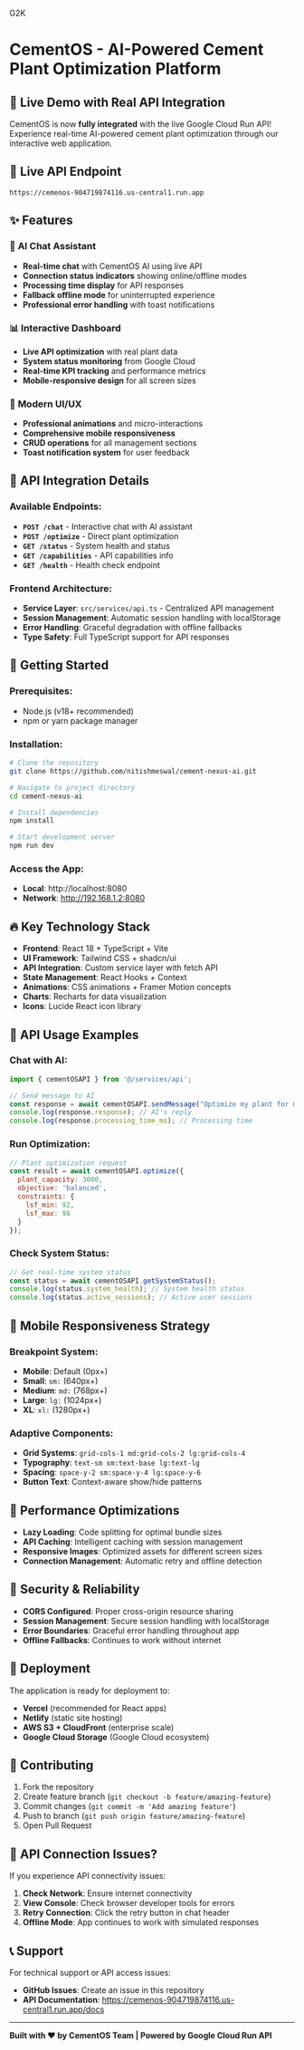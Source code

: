 G2K
# CementOS - AI-Powered Cement Plant Optimization Platform

## 🚀 Live Demo with Real API Integration

CementOS is now **fully integrated** with the live Google Cloud Run API! Experience real-time AI-powered cement plant optimization through our interactive web application.

## 🔗 **Live API Endpoint**
```
https://cemenos-904719874116.us-central1.run.app
```

## ✨ **Features**

### 🤖 **AI Chat Assistant** 
- **Real-time chat** with CementOS AI using live API
- **Connection status indicators** showing online/offline modes
- **Processing time display** for API responses
- **Fallback offline mode** for uninterrupted experience
- **Professional error handling** with toast notifications

### 📊 **Interactive Dashboard**
- **Live API optimization** with real plant data
- **System status monitoring** from Google Cloud
- **Real-time KPI tracking** and performance metrics
- **Mobile-responsive design** for all screen sizes

### 🎨 **Modern UI/UX**
- **Professional animations** and micro-interactions
- **Comprehensive mobile responsiveness** 
- **CRUD operations** for all management sections
- **Toast notification system** for user feedback

## 🔧 **API Integration Details**

### **Available Endpoints:**
- **`POST /chat`** - Interactive chat with AI assistant
- **`POST /optimize`** - Direct plant optimization
- **`GET /status`** - System health and status
- **`GET /capabilities`** - API capabilities info
- **`GET /health`** - Health check endpoint

### **Frontend Architecture:**
- **Service Layer**: `src/services/api.ts` - Centralized API management  
- **Session Management**: Automatic session handling with localStorage
- **Error Handling**: Graceful degradation with offline fallbacks
- **Type Safety**: Full TypeScript support for API responses

## 🚀 **Getting Started**

### **Prerequisites:**
- Node.js (v18+ recommended)
- npm or yarn package manager

### **Installation:**
```bash
# Clone the repository
git clone https://github.com/nitishmeswal/cement-nexus-ai.git

# Navigate to project directory
cd cement-nexus-ai

# Install dependencies
npm install

# Start development server
npm run dev
```

### **Access the App:**
- **Local**: http://localhost:8080
- **Network**: http://192.168.1.2:8080

## 🔥 **Key Technology Stack**

- **Frontend**: React 18 + TypeScript + Vite
- **UI Framework**: Tailwind CSS + shadcn/ui
- **API Integration**: Custom service layer with fetch API  
- **State Management**: React Hooks + Context
- **Animations**: CSS animations + Framer Motion concepts
- **Charts**: Recharts for data visualization
- **Icons**: Lucide React icon library

## 🌟 **API Usage Examples**

### **Chat with AI:**
```javascript
import { cementOSAPI } from '@/services/api';

// Send message to AI
const response = await cementOSAPI.sendMessage("Optimize my plant for minimum emissions");
console.log(response.response); // AI's reply
console.log(response.processing_time_ms); // Processing time
```

### **Run Optimization:**
```javascript
// Plant optimization request
const result = await cementOSAPI.optimize({
  plant_capacity: 3000,
  objective: 'balanced',
  constraints: {
    lsf_min: 92,
    lsf_max: 98
  }
});
```

### **Check System Status:**
```javascript
// Get real-time system status
const status = await cementOSAPI.getSystemStatus();
console.log(status.system_health); // System health status
console.log(status.active_sessions); // Active user sessions
```

## 📱 **Mobile Responsiveness Strategy**

### **Breakpoint System:**
- **Mobile**: Default (0px+)
- **Small**: `sm:` (640px+) 
- **Medium**: `md:` (768px+)
- **Large**: `lg:` (1024px+)
- **XL**: `xl:` (1280px+)

### **Adaptive Components:**
- **Grid Systems**: `grid-cols-1 md:grid-cols-2 lg:grid-cols-4`
- **Typography**: `text-sm sm:text-base lg:text-lg`
- **Spacing**: `space-y-2 sm:space-y-4 lg:space-y-6`
- **Button Text**: Context-aware show/hide patterns

## 🎯 **Performance Optimizations**

- **Lazy Loading**: Code splitting for optimal bundle sizes
- **API Caching**: Intelligent caching with session management  
- **Responsive Images**: Optimized assets for different screen sizes
- **Connection Management**: Automatic retry and offline detection

## 🔐 **Security & Reliability**

- **CORS Configured**: Proper cross-origin resource sharing
- **Session Management**: Secure session handling with localStorage
- **Error Boundaries**: Graceful error handling throughout app
- **Offline Fallbacks**: Continues to work without internet

## 🚀 **Deployment**

The application is ready for deployment to:
- **Vercel** (recommended for React apps)  
- **Netlify** (static site hosting)
- **AWS S3 + CloudFront** (enterprise scale)
- **Google Cloud Storage** (Google Cloud ecosystem)

## 📝 **Contributing**

1. Fork the repository
2. Create feature branch (`git checkout -b feature/amazing-feature`)
3. Commit changes (`git commit -m 'Add amazing feature'`)  
4. Push to branch (`git push origin feature/amazing-feature`)
5. Open Pull Request

## 🐛 **API Connection Issues?**

If you experience API connectivity issues:
1. **Check Network**: Ensure internet connectivity
2. **View Console**: Check browser developer tools for errors
3. **Retry Connection**: Click the retry button in chat header  
4. **Offline Mode**: App continues to work with simulated responses

## 📞 **Support**

For technical support or API access issues:
- **GitHub Issues**: Create an issue in this repository
- **API Documentation**: https://cemenos-904719874116.us-central1.run.app/docs

---

**Built with ❤️ by CementOS Team | Powered by Google Cloud Run API**